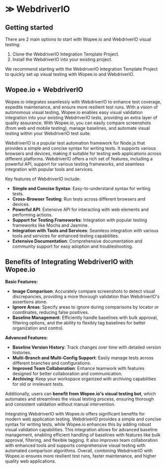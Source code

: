 # ≫ WebdriverIO

## Getting started

There are 2 main options to start with Wopee.io and WebdriverIO visual testing:

1. Clone the WebdriverIO Integration Template Project.
2. Install the WebdriverIO into your existing project.

We recommend starting with the WebdriverIO Integration Template Project to quickly set up visual testing with Wopee.io and WebdriverIO.

## Wopee.io + WebdriverIO

Wopee.io integrates seamlessly with WebdriverIO to enhance test coverage, expedite maintenance, and ensure more resilient test runs. With a vision of autonomous visual testing, Wopee.io enables easy visual validation integration into your existing WebdriverIO tests, providing an extra layer of quality assurance. With Wopee.io, you can easily compare screenshots (from web and mobile testing), manage baselines, and automate visual testing within your WebdriverIO test suite.

WebdriverIO is a popular test automation framework for Node.js that provides a simple and concise syntax for writing tests. It supports various browsers and devices, making it suitable for testing web applications across different platforms. WebdriverIO offers a rich set of features, including a powerful API, support for various testing frameworks, and seamless integration with popular tools and services.

Key features of WebdriverIO include:

- **Simple and Concise Syntax**: Easy-to-understand syntax for writing tests.
- **Cross-Browser Testing**: Run tests across different browsers and devices.
- **Powerful API**: Extensive API for interacting with web elements and performing actions.
- **Support for Testing Frameworks**: Integration with popular testing frameworks like Mocha and Jasmine.
- **Integration with Tools and Services**: Seamless integration with various tools and services for enhanced testing capabilities.
- **Extensive Documentation**: Comprehensive documentation and community support for easy adoption and troubleshooting.

## Benefits of Integrating WebdriverIO with Wopee.io

**Basic Features:**

- **Image Comparison**: Accurately compare screenshots to detect visual discrepancies, providing a more thorough validation than WebdriverIO's assertions alone.
- **Ignore Areas**: Specify areas to ignore during comparisons by locator or coordinates, reducing false positives.
- **Baseline Management**: Efficiently handle baselines with bulk approval, filtering options, and the ability to flexibly tag baselines for better organization and control.

**Advanced Features:**

- **Baseline Version History**: Track changes over time with detailed version histories.
- **Multi-Branch and Multi-Config Support**: Easily manage tests across different branches and configurations.
- **Improved Team Collaboration**: Enhance teamwork with features designed for better collaboration and communication.
- **Archiving**: Keep your workspace organized with archiving capabilities for old or irrelevant tests.

Additionally, users can **benefit from Wopee.io's visual testing bot**, which automates and streamlines the visual testing process, ensuring thorough and consistent validation without manual intervention.

Integrating WebdriverIO with Wopee.io offers significant benefits for modern web application testing. WebdriverIO provides a simple and concise syntax for writing tests, while Wopee.io enhances this by adding robust visual validation capabilities. This integration allows for advanced baseline management, enabling efficient handling of baselines with features like bulk approval, filtering, and flexible tagging. It also improves team collaboration with enhanced tools and supports comprehensive visual testing with automated comparison algorithms. Overall, combining WebdriverIO with Wopee.io ensures more resilient test runs, faster maintenance, and higher quality web applications.
